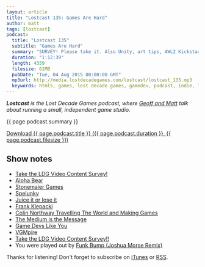 ```yaml
---
layout: article
title: "Lostcast 135: Games Are Hard"
author: matt
tags: [lostcast]
podcast:
  title: "Lostcast 135"
  subtitle: "Games Are Hard"
  summary: "SURVEY! Please take it. Also Unity, art tips, AWL2 Kickstarter dates, and more."
  duration: "1:12:39"
  length: 4359
  filesize: 61MB
  pubDate: "Tue, 04 Aug 2015 00:00:00 GMT"
  mp3url: http://media.lostdecadegames.com/lostcast/lostcast_135.mp3
  keywords: html5, games, lost decade games, gamedev, podcast, indie, lostcast
---
```

_**Lostcast** is the Lost Decade Games podcast, where [Geoff and Matt](/about/) talk about running a small, independent game studio._

{{ page.podcast.summary }}

<a class="download-podcast" href="{{ page.podcast.mp3url }}">
	Download {{ page.podcast.title }} ({{ page.podcast.duration }}, {{ page.podcast.filesize }})
</a>

## Show notes

* [Take the LDG Video Content Survey!](https://docs.google.com/forms/d/1_16PHLqWCyO1gcLJM7yahoHXYCVfKl-qjw1-JjW0KtA/viewform)
* [Alpha Bear](http://spryfox.com/our-games/alphabear/)
* [Stonemaier Games](http://stonemaiergames.com/)
* [Spelunky](http://www.spelunkyworld.com/)
* [Juice it or lose it](https://www.youtube.com/watch?v=Fy0aCDmgnxg)
* [Frank Klepacki](https://en.wikipedia.org/wiki/Frank_Klepacki)
* [Colin Northway Travelling The World and Making Games](https://www.youtube.com/watch?v=pfSnUtlVtaU)
* [The Medium is the Message](http://web.mit.edu/allanmc/www/mcluhan.mediummessage.pdf)
* [Game Devs Like You](http://www.gamedevslikeyou.com/)
* [VGMpire](http://www.vgmpire.com/)
* [Take the LDG Video Content Survey!!](https://docs.google.com/forms/d/1_16PHLqWCyO1gcLJM7yahoHXYCVfKl-qjw1-JjW0KtA/viewform)
* You were played out by [Funk Bump (Joshua Morse Remix)](https://joshuamorse.bandcamp.com/track/funk-bump-joshua-morse-remix)

Thanks for listening! Don't forget to subscribe on [iTunes](http://itunes.apple.com/us/podcast/lostcast/id481950724) or [RSS](/lostcast.xml).
